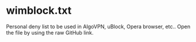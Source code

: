 # wimblock.txt

Personal deny list to be used in AlgoVPN, uBlock, Opera browser, etc..
Open the file by using the raw GitHub link.
